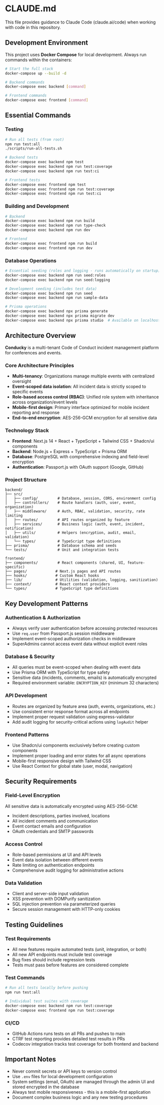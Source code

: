 # CLAUDE.md

This file provides guidance to Claude Code (claude.ai/code) when working with code in this repository.

## Development Environment

This project uses **Docker Compose** for local development. Always run commands within the containers:

```bash
# Start the full stack
docker-compose up --build -d

# Backend commands
docker-compose exec backend [command]

# Frontend commands  
docker-compose exec frontend [command]
```

## Essential Commands

### Testing
```bash
# Run all tests (from root)
npm run test:all
./scripts/run-all-tests.sh

# Backend tests
docker-compose exec backend npm test
docker-compose exec backend npm run test:coverage
docker-compose exec backend npm run test:ci

# Frontend tests
docker-compose exec frontend npm test
docker-compose exec frontend npm run test:coverage
docker-compose exec frontend npm run test:ci
```

### Building and Development
```bash
# Backend
docker-compose exec backend npm run build
docker-compose exec backend npm run type-check
docker-compose exec backend npm run dev

# Frontend
docker-compose exec frontend npm run build
docker-compose exec frontend npm run dev
```

### Database Operations
```bash
# Essential seeding (roles and logging - runs automatically on startup)
docker-compose exec backend npm run seed:roles
docker-compose exec backend npm run seed:logging

# Development seeding (includes test data)
docker-compose exec backend npm run seed
docker-compose exec backend npm run sample-data

# Prisma operations
docker-compose exec backend npx prisma generate
docker-compose exec backend npx prisma migrate dev
docker-compose exec backend npx prisma studio  # Available on localhost:5555
```

## Architecture Overview

**Conducky** is a multi-tenant Code of Conduct incident management platform for conferences and events.

### Core Architecture Principles
- **Multi-tenancy**: Organizations manage multiple events with centralized oversight
- **Event-scoped data isolation**: All incident data is strictly scoped to specific events
- **Role-based access control (RBAC)**: Unified role system with inheritance across organization/event levels
- **Mobile-first design**: Primary interface optimized for mobile incident reporting and response
- **End-to-end encryption**: AES-256-GCM encryption for all sensitive data

### Technology Stack
- **Frontend**: Next.js 14 + React + TypeScript + Tailwind CSS + Shadcn/ui components
- **Backend**: Node.js + Express + TypeScript + Prisma ORM
- **Database**: PostgreSQL with comprehensive indexing and field-level encryption
- **Authentication**: Passport.js with OAuth support (Google, GitHub)

### Project Structure
```
backend/
├── src/
│   ├── config/         # Database, session, CORS, environment config
│   ├── controllers/    # Route handlers (auth, user, event, organization)
│   ├── middleware/     # Auth, RBAC, validation, security, rate limiting
│   ├── routes/         # API routes organized by feature
│   ├── services/       # Business logic (auth, event, incident, notification)
│   ├── utils/          # Helpers (encryption, audit, email, validation)
│   └── types/          # TypeScript type definitions
├── prisma/             # Database schema and seeds
└── tests/              # Unit and integration tests

frontend/
├── components/         # React components (shared, UI, feature-specific)
├── pages/             # Next.js pages and API routes
├── hooks/             # Custom React hooks
├── lib/               # Utilities (validation, logging, sanitization)
├── context/           # React context providers
└── types/             # TypeScript type definitions
```

## Key Development Patterns

### Authentication & Authorization
- Always verify user authentication before accessing protected resources
- Use `req.user` from Passport.js session middleware
- Implement event-scoped authorization checks in middleware
- SuperAdmins cannot access event data without explicit event roles

### Database & Security
- All queries must be event-scoped when dealing with event data
- Use Prisma ORM with TypeScript for type safety
- Sensitive data (incidents, comments, emails) is automatically encrypted
- Required environment variable: `ENCRYPTION_KEY` (minimum 32 characters)

### API Development
- Routes are organized by feature area (auth, events, organizations, etc.)
- Use consistent error response format across all endpoints
- Implement proper request validation using express-validator
- Add audit logging for security-critical actions using `logAudit` helper

### Frontend Patterns
- Use Shadcn/ui components exclusively before creating custom components
- Implement proper loading and error states for all async operations
- Mobile-first responsive design with Tailwind CSS
- Use React Context for global state (user, modal, navigation)

## Security Requirements

### Field-Level Encryption
All sensitive data is automatically encrypted using AES-256-GCM:
- Incident descriptions, parties involved, locations
- All incident comments and communication
- Event contact emails and configuration
- OAuth credentials and SMTP passwords

### Access Control
- Role-based permissions at UI and API levels
- Event data isolation between different events
- Rate limiting on authentication endpoints
- Comprehensive audit logging for administrative actions

### Data Validation
- Client and server-side input validation
- XSS prevention with DOMPurify sanitization
- SQL injection prevention via parameterized queries
- Secure session management with HTTP-only cookies

## Testing Guidelines

### Test Requirements
- All new features require automated tests (unit, integration, or both)
- All new API endpoints must include test coverage
- Bug fixes should include regression tests
- Tests must pass before features are considered complete

### Test Commands
```bash
# Run all tests locally before pushing
npm run test:all

# Individual test suites with coverage
docker-compose exec backend npm run test:coverage
docker-compose exec frontend npm run test:coverage
```

### CI/CD
- GitHub Actions runs tests on all PRs and pushes to main
- CTRF test reporting provides detailed test results in PRs
- Codecov integration tracks test coverage for both frontend and backend

## Important Notes

- Never commit secrets or API keys to version control
- Use `.env` files for local development configuration
- System settings (email, OAuth) are managed through the admin UI and stored encrypted in the database
- Always test mobile responsiveness - this is a mobile-first application
- Document complex business logic and any new testing procedures